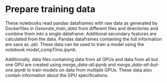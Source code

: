 # Prepare training data

These notebooks read pandas dataframes with raw data as generated by Dockerfiles in *Generate_train_data* from different files and directories and combine them into a single dataframe. Additional secondary features are calculated from the data. Pandas dataframes containing the full information are save as .pkl. These data can be used to train a model using the notebook *model_compTime.ipynb*.

Additionally, data files containing data from all GPUs and data from all but one GPU are created using *merge_data-all.ipynb* and *merge_data-all-but-one.ipynb* to train models on data from multiple GPUs. These data also contain information about the GPU specifications.
